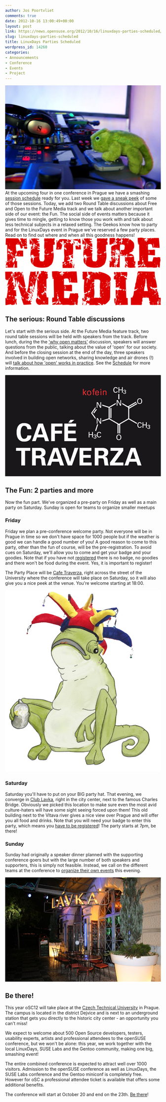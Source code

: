 ```yaml
---
author: Jos Poortvliet
comments: true
date: 2012-10-16 13:00:49+00:00
layout: post
link: https://news.opensuse.org/2012/10/16/linuxdays-parties-scheduled/
slug: linuxdays-parties-scheduled
title: LinuxDays Parties Scheduled
wordpress_id: 14260
categories:
- Announcements
- Conference
- Events
- Project
---
```


![Party Geeko](/wp-content/uploads/2012/10/DSC04492.jpg)
At the upcoming four in one conference in Prague we have a smashing [session schedule](//bootstrapping-awesome.org/schedule/) ready for you. Last week we [gave a sneak peek](//news.opensuse.org/2012/10/11/learn-more-about-open-next-week-in-prague/) of some of those sessions. Today, we add two Round Table discussions about Free and Open to the Future Media track and we talk about another important side of our event: the Fun. The social side of events matters because it gives time to mingle, getting to know those you work with and talk about less technical subjects in a relaxed setting. The Geekos know how to party and for the LinuxDays event in Prague we've reserved a few party places. Read on to find out where and when all this goodness happens!<!-- more -->
![futuremedia logo](/wp-content/uploads/2012/10/futuremedia_color1.png)


## The serious: Round Table discussions


Let's start with the serious side. At the Future Media feature track, two round table sessions will be held with speakers from the track. Before lunch, during the the ['why open matters'](//bootstrapping-awesome.org/schedule/#fmt-08) discussion, speakers will answer questions from the public, talking about the value of 'open' for our society. And before the closing session at the end of the day, three speakers involved in building open networks, sharing knowledge and air drones (!) will [talk about how 'open' works in practice](//bootstrapping-awesome.org/schedule/#fmt-09). See the [Schedule](//bootstrapping-awesome.org/schedule/) for more information.

![traverza](/wp-content/uploads/2012/10/traverza.jpg)


## The Fun: 2 parties and more


Now the fun part. We've organized a pre-party on Friday as well as a main party on Saturday. Sunday is open for teams to organize smaller meetups 



### Friday


Friday we plan a pre-conference welcome party. Not everyone will be in Prague in time so we don't have space for 1000 people but if the weather is good we can handle a good number of you! A good reason to come to this party, other than the fun of course, will be the pre-registration. To avoid cues on Saturday, we'll allow you to come and get your badge and your goodies. Note that if you have not [registered](//conference.opensuse.org/Register/) there is no badge, no goodies and there won't be food during the event. Yes, it is important to register!

The Party Place will be [Cafe Traverza](//www.cafe-traverza.cz/en/), right across the street of the University where the conference will take place on Saturday, so it will also give you a nice peek at the venue. You're welcome starting at 18:00.

![toad and hat](/wp-content/uploads/2012/10/toad-and-hat.jpg)


### Saturday


Saturday you'll have to put on your BIG party hat. That evening, we converge in [Club Lavka](//www.lavka.cz), right in the city center, next to the famous Charles Bridge. Obviously we picked this location to make sure even the most avid culture-haters will have some sight seeing forced upon them! This old building next to the Vltava river gives a nice view over Prague and will offer you all food and drinks. Note that you will need your badge to enter this party, which means you [have to be registered](//conference.opensuse.org/Register/)! The party starts at 7pm, be there! 



### Sunday


Sunday had originally a speaker dinner planned with the supporting conference goers but with the large number of both speakers and supporters, this is simply not feasible. Instead, we call on the different teams at the conference to [organize their own events](//en.opensuse.org/openSUSE:Conference_communities_parties) this evening.

![lavka entree](/wp-content/uploads/2012/10/lavka.jpg)


## Be there!


This year oSC12 will take place at the [Czech Technical University](//www.cvut.cz/en) in Prague. The campus is located in the district Dejvice and is next to an underground station that gets you directly to the historic city center - an opportunity you can't miss!

We expect to welcome about 500 Open Source developers, testers, usability experts, artists and professional attendees to the openSUSE conference, but we won't be alone: this year, we work together with the local LinuxDays, SUSE Labs and the Gentoo community, making one big, smashing event!

The entire combined conference is expected to attract well over 1000 visitors. Admission to the openSUSE conference as well as LinuxDays, the SUSE Labs conference and the Gentoo miniconf is completely free. However for oSC a professional attendee ticket is available that offers some additional benefits.

The conference will start at October 20 and end on the 23th. [Be there](//conference.opensuse.org/Register/)!
